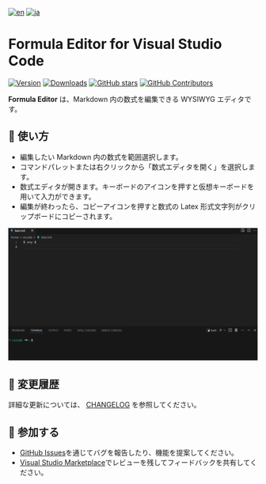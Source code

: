 [![en](https://img.shields.io/badge/English-blue.svg?style=flat-square)](README.md)
[![ja](https://img.shields.io/badge/日本語-red.svg?style=flat-square)](README.ja.md)

# Formula Editor for Visual Studio Code

[![Version](https://img.shields.io/vscode-marketplace/v/kurusugawa-computer.formula-editor.svg?style=flat-square&label=vscode%20marketplace)](https://marketplace.visualstudio.com/items?itemName=kurusugawa-computer.formula-editor)
[![Downloads](https://img.shields.io/vscode-marketplace/d/kurusugawa-computer.formula-editor.svg?style=flat-square)](https://marketplace.visualstudio.com/items?itemName=kurusugawa-computer.formula-editor)
[![GitHub stars](https://img.shields.io/github/stars/kurusugawa-computer/formula-editor-vscode.svg?style=flat-square&label=github%20stars)](https://github.com/kurusugawa-computer/formula-editor-vscode)
[![GitHub Contributors](https://img.shields.io/github/contributors/kurusugawa-computer/formula-editor-vscode.svg?style=flat-square)](https://github.com/kurusugawa-computer/formula-editor-vscode/graphs/contributors)

**Formula Editor** は、Markdown 内の数式を編集できる WYSIWYG エディタです。

## 🌟 使い方

- 編集したい Markdown 内の数式を範囲選択します。
- コマンドパレットまたは右クリックから「数式エディタを開く」を選択します。
- 数式エディタが開きます。キーボードのアイコンを押すと仮想キーボードを用いて入力ができます。
- 編集が終わったら、コピーアイコンを押すと数式の Latex 形式文字列がクリップボードにコピーされます。

<img src="https://github.com/kurusugawa-computer/formula-editor-vscode/raw/main/images/usage.gif" alt="Basic Usage" width="1024">

## 🔄 変更履歴

詳細な更新については、 [CHANGELOG](CHANGELOG.md) を参照してください。

## 🤝 参加する

- [GitHub Issues](https://github.com/kurusugawa-computer/formula-editor-vscode/issues)を通じてバグを報告したり、機能を提案してください。
- [Visual Studio Marketplace](https://marketplace.visualstudio.com/items?itemName=kurusugawa-computer.formula-editor#review-details)でレビューを残してフィードバックを共有してください。
